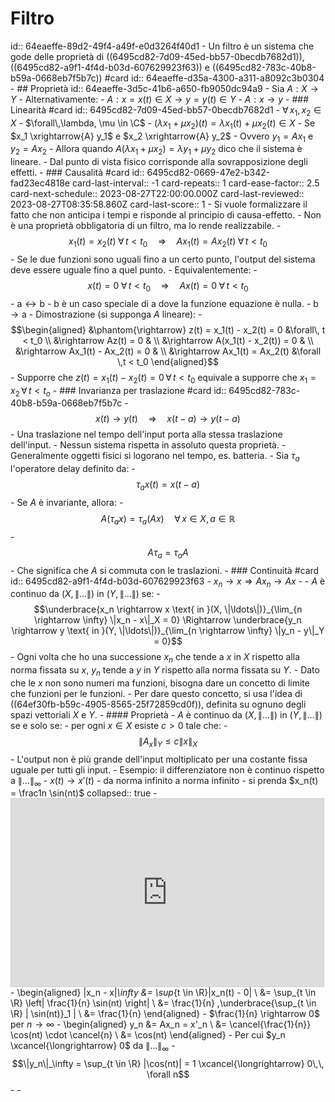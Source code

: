 # Filtro
id:: 64eaeffe-89d2-49f4-a49f-e0d3264f40d1
	- Un filtro è un sistema che gode delle proprietà di ((6495cd82-7d09-45ed-bb57-0becdb7682d1)), ((6495cd82-a9f1-4f4d-b03d-607629923f63)) e ((6495cd82-783c-40b8-b59a-0668eb7f5b7c)) #card
	  id:: 64eaeffe-d35a-4300-a311-a8092c3b0304
	- ## Proprietà
	  id:: 64eaeffe-3d5c-41b6-a650-fb9050dc94a9
		- Sia $A : X \rightarrow Y$
			- Alternativamente:
				- $A : x = x(t) \in X \rightarrow y = y(t) \in Y$
				- $A : x \rightarrow y$
		- ### Linearità #card
		  id:: 6495cd82-7d09-45ed-bb57-0becdb7682d1
			- $\forall\,x_1, x_2 \in X$
			- $\forall\,\lambda, \mu \in \C$
			- $(\lambda x_1 + \mu x_2)(t) = \lambda x_1(t) + \mu x_2(t) \in X$
			- Se $x_1 \xrightarrow{A} y_1$ e $x_2 \xrightarrow{A} y_2$
				- Ovvero $y_1 = Ax_1$ e $y_2 = Ax_2$
				- Allora quando $A(\lambda x_1 + \mu x_2) = \lambda y_1 + \mu y_2$ dico che il sistema è lineare.
			- Dal punto di vista fisico corrisponde alla sovrapposizione degli effetti.
		- ### Causalità #card
		  id:: 6495cd82-0669-47e2-b342-fad23ec4818e
		  card-last-interval:: -1
		  card-repeats:: 1
		  card-ease-factor:: 2.5
		  card-next-schedule:: 2023-08-27T22:00:00.000Z
		  card-last-reviewed:: 2023-08-27T08:35:58.860Z
		  card-last-score:: 1
			- Si vuole formalizzare il fatto che non anticipa i tempi e risponde al principio di causa-effetto.
			- Non è una proprietà obbligatoria di un filtro, ma lo rende realizzabile.
			- $$\tag{a} x_1(t) = x_2(t) \;\forall\, t < t_0 \quad\Rightarrow \quad Ax_1(t) = Ax_2(t) \;\forall\, t < t_0$$
				- Se le due funzioni sono uguali fino a un certo punto, l'output del sistema deve essere uguale fino a quel punto.
			- Equivalentemente:
				- $$x(t) = 0 \;\forall\, t < t_0 \quad \Rightarrow \quad Ax(t) = 0 \;\forall\, t < t_0 \tag{b}$$
			- $\text{a} \leftrightarrow \text{b}$
				- $\text{b}$ è un caso speciale di $\text{a}$ dove la funzione equazione è nulla.
				- $\text{b} \rightarrow \text{a}$
					- Dimostrazione (si supponga $A$ lineare):
						- $$\begin{aligned}
						  &\phantom{\rightarrow} z(t) = x_1(t) - x_2(t) = 0 &\forall\, t < t_0 \\
						  &\rightarrow Az(t) = 0 & \\
						  &\rightarrow A(x_1(t) - x_2(t)) = 0 & \\
						  &\rightarrow Ax_1(t) - Ax_2(t) = 0 & \\
						  &\rightarrow Ax_1(t) = Ax_2(t) &\forall \,t < t_0
						  \end{aligned}$$
							- Supporre che $z(t) = x_1(t) - x_2(t) = 0\,\forall\, t < t_0$ equivale a supporre che $x_1 = x_2\,\forall\,t < t_o$
		- ### Invarianza per traslazione #card
		  id:: 6495cd82-783c-40b8-b59a-0668eb7f5b7c
			- $$x(t) \rightarrow y(t) \quad \Rightarrow \quad x(t- a) \rightarrow y(t-a)$$
			- Una traslazione nel tempo dell'input porta alla stessa traslazione dell'input.
			- Nessun sistema rispetta in assoluto questa proprietà.
				- Generalmente oggetti fisici si logorano nel tempo, es. batteria.
			- Sia $\tau_a$ l'operatore delay definito da:
				- $$\tau_a x(t) = x(t - a)$$
			- Se $A$ è invariante, allora:
				- $$A(\tau_a x) = \tau_a (Ax) \quad \forall\,x \in X, a \in \mathbb{R}$$
				- $$A \tau_a = \tau_a A$$
					- Che significa che $A$ si commuta con le traslazioni.
		- ### Continuità #card
		  id:: 6495cd82-a9f1-4f4d-b03d-607629923f63
			- $x_n \rightarrow x \Rightarrow Ax_n \rightarrow Ax$
			-
			- $A$ è continuo da $(X, \|\ldots\|)$ in $(Y, \|\ldots\|)$ se:
				- $$\underbrace{x_n \rightarrow x \text{ in }(X, \|\ldots\|)}_{\lim_{n \rightarrow \infty} \|x_n - x\|_X = 0} \Rightarrow \underbrace{y_n \rightarrow y \text{ in }(Y, \|\ldots\|)}_{\lim_{n \rightarrow \infty} \|y_n - y\|_Y = 0}$$
				- Ogni volta che ho una successione $x_n$ che tende a $x$ in $X$ rispetto alla norma fissata su $x$, $y_n$ tende a $y$ in $Y$ rispetto alla norma fissata su $Y$.
			- Dato che le $x$ non sono numeri ma funzioni, bisogna dare un concetto di limite che funzioni per le funzioni.
			- Per dare questo concetto, si usa l'idea di ((64ef30fb-b59c-4905-8565-25f72859cd0f)), definita su ognuno degli spazi vettoriali $X$ e $Y$.
			- #### Proprietà
				- $A$ è continuo da $(X, \|\ldots\|)$ in $(Y, \|\ldots\|)$ se e solo se:
					- per ogni $x \in X$ esiste $c > 0$ tale che:
					- $$ \|A_x\|_Y \le c \|x\|_X$$
					- L'output non è più grande dell'input moltiplicato per una costante fissa uguale per tutti gli input.
			- Esempio: il differenziatore non è continuo rispetto a $\|\ldots\|_\infty$
				- $x(t) \rightarrow x'(t)$
				- da norma infinito a norma infinito
				- si prenda $x_n(t) = \frac1n \sin(nt)$
				  collapsed:: true
					- <iframe src="https://www.desmos.com/calculator/bp0vfonqsp?embed" width="500" height="300" style="border: 1px solid #ccc" frameborder=0></iframe>
				- \begin{aligned}
				  \|x_n - x\|_\infty &= \sup_{t \in \R}|x_n(t) - 0| \\
				  &= \sup_{t \in \R} \left| \frac{1}{n} \sin(nt) \right| \\
				  &= \frac{1}{n} \,\underbrace{\sup_{t \in \R} | \sin(nt)}_1 | \\
				  &= \frac{1}{n}
				  \end{aligned}
				- $\frac{1}{n} \rightarrow 0$ per $n \rightarrow \infty$
				- \begin{aligned}
				  y_n &= Ax_n = x'_n \\
				  &= \cancel{\frac{1}{n}} \cos(nt) \cdot \cancel{n} \\
				  &= \cos(nt)
				  \end{aligned}
					- Per cui $y_n \xcancel{\longrightarrow} 0$ da $\|\ldots\|_\infty$
					- $$\|y_n\|_\infty = \sup_{t \in \R} |\cos(nt)| = 1 \xcancel{\longrightarrow} 0\,\, \forall n$$
					-
				-